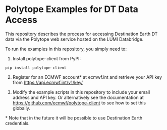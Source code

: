 # Polytope Examples for DT Data Access

This repository describes the process for accessing Destination Earth DT data via the Polytope web service hosted on the LUMI Databridge.

To run the examples in this repository, you simply need to:

1. Install polytope-client from PyPI:
```
pip install polytope-client
```

2. Register for an ECMWF account* at ecmwf.int and retrieve your API key from https://api.ecmwf.int/v1/key/

3. Modify the example scripts in this repository to include your email address and API key. Or alternatively see the documentation at https://github.com/ecmwf/polytope-client to see how to set this globally.


\* Note that in the future it will be possible to use Destination Earth credentials.